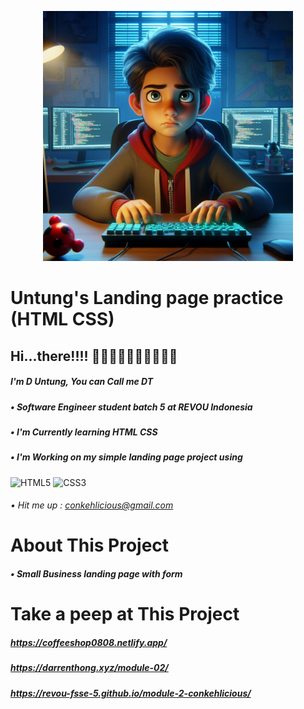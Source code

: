 <p align="center"><img width="400px" src="images/darren.jpg" alt="myself" /></p>


# Untung's Landing page practice (HTML CSS)

## Hi...there!!!! 👋🏻👋🏻👋🏻👋🏻👋🏻
##### I'm D Untung, _You can Call me DT_
##### • Software Engineer student batch 5 at REVOU Indonesia

##### • I'm Currently learning HTML CSS
##### • I'm Working on my simple landing page project using 
  ![HTML5](https://img.shields.io/badge/html5-%23E34F26.svg?style=for-the-badge&logo=html5&logoColor=white) ![CSS3](https://img.shields.io/badge/css3-%231572B6.svg?style=for-the-badge&logo=css3&logoColor=white)
###### • Hit me up : conkehlicious@gmail.com

# About This Project
##### • Small Business landing page with form

# Take a peep at This Project
##### https://coffeeshop0808.netlify.app/

##### https://darrenthong.xyz/module-02/
##### https://revou-fsse-5.github.io/module-2-conkehlicious/

